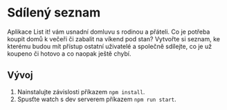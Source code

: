 # Sdílený seznam

Aplikace List it! vám usnadní domluvu s rodinou a přáteli. Co je potřeba
koupit domů k večeři či zabalit na víkend pod stan? Vytvořte si
seznam, ke kterému budou mít přístup ostatní uživatelé a společně
sdílejte, co je už koupeno či hotovo a co naopak ještě chybí.

## Vývoj

1. Nainstalujte závislosti příkazem `npm install`.
1. Spusťte watch s dev serverem příkazem `npm run start`.
